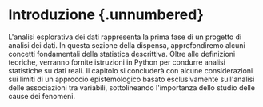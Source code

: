# Introduzione {.unnumbered}

L'analisi esplorativa dei dati rappresenta la prima fase di un progetto di analisi dei dati. In questa sezione della dispensa, approfondiremo alcuni concetti fondamentali della statistica descrittiva. Oltre alle definizioni teoriche, verranno fornite istruzioni in Python per condurre analisi statistiche su dati reali. Il capitolo si concluderà con alcune considerazioni sui limiti di un approccio epistemologico basato esclusivamente sull'analisi delle associazioni tra variabili, sottolineando l'importanza dello studio delle cause dei fenomeni.
